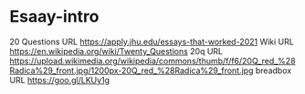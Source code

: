 # Esaay-intro

20 Questions URL https://apply.jhu.edu/essays-that-worked-2021
Wiki URL https://en.wikipedia.org/wiki/Twenty_Questions
20q URL https://upload.wikimedia.org/wikipedia/commons/thumb/f/f6/20Q_red_%28Radica%29_front.jpg/1200px-20Q_red_%28Radica%29_front.jpg
breadbox URL https://goo.gl/LKUy1g
